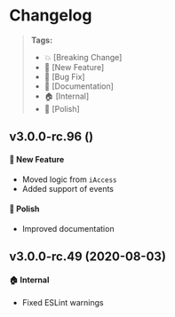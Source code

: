 Changelog
=========

> **Tags:**
> - :boom:       [Breaking Change]
> - :rocket:     [New Feature]
> - :bug:        [Bug Fix]
> - :memo:       [Documentation]
> - :house:      [Internal]
> - :nail_care:  [Polish]

## v3.0.0-rc.96 ()

#### :rocket: New Feature

* Moved logic from `iAccess`
* Added support of events

#### :nail_care: Polish

* Improved documentation

## v3.0.0-rc.49 (2020-08-03)

#### :house: Internal

* Fixed ESLint warnings
